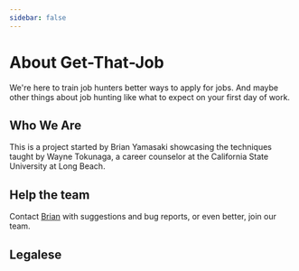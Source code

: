 ```yaml
---
sidebar: false
---
```

# About Get-That-Job

We're here to train job hunters better ways to apply for jobs. And maybe other things about job hunting like what to expect on your first day of work.

## Who We Are

This is a project started by Brian Yamasaki showcasing the techniques taught by Wayne Tokunaga, a career counselor at the California State University at Long Beach. 

## Help the team

Contact [Brian](mailto:brian.yamasaki+78@gmail.com) with suggestions and bug reports, or even better, join our team.

## Legalese

<Footer />



